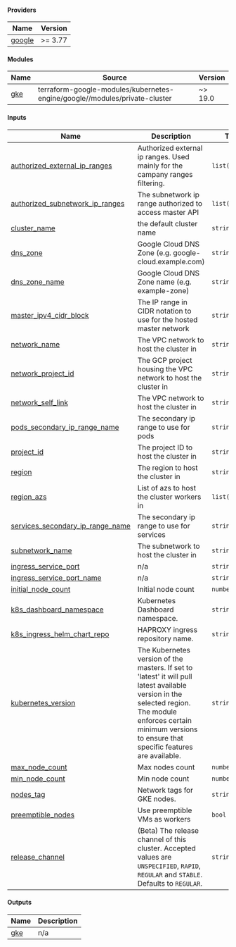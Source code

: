 <!-- BEGIN_TF_DOCS -->
#### Providers

| Name | Version |
|------|---------|
| <a name="provider_google"></a> [google](#provider_google) | >= 3.77 |

#### Modules

| Name | Source | Version |
|------|--------|---------|
| <a name="module_gke"></a> [gke](#module_gke) | terraform-google-modules/kubernetes-engine/google//modules/private-cluster | ~> 19.0 |

#### Inputs

| Name | Description | Type | Default | Required |
|------|-------------|------|---------|:--------:|
| <a name="input_authorized_external_ip_ranges"></a> [authorized_external_ip_ranges](#input_authorized_external_ip_ranges) | Authorized external ip ranges. Used mainly for the campany ranges filtering. | `list(string)` | n/a | yes |
| <a name="input_authorized_subnetwork_ip_ranges"></a> [authorized_subnetwork_ip_ranges](#input_authorized_subnetwork_ip_ranges) | The subnetwork ip range authorized to access master API | `list(string)` | n/a | yes |
| <a name="input_cluster_name"></a> [cluster_name](#input_cluster_name) | the default cluster name | `string` | n/a | yes |
| <a name="input_dns_zone"></a> [dns_zone](#input_dns_zone) | Google Cloud DNS Zone (e.g. google-cloud.example.com) | `string` | n/a | yes |
| <a name="input_dns_zone_name"></a> [dns_zone_name](#input_dns_zone_name) | Google Cloud DNS Zone name (e.g. example-zone) | `string` | n/a | yes |
| <a name="input_master_ipv4_cidr_block"></a> [master_ipv4_cidr_block](#input_master_ipv4_cidr_block) | The IP range in CIDR notation to use for the hosted master network | `string` | n/a | yes |
| <a name="input_network_name"></a> [network_name](#input_network_name) | The VPC network to host the cluster in | `string` | n/a | yes |
| <a name="input_network_project_id"></a> [network_project_id](#input_network_project_id) | The GCP project housing the VPC network to host the cluster in | `string` | n/a | yes |
| <a name="input_network_self_link"></a> [network_self_link](#input_network_self_link) | The VPC network to host the cluster in | `string` | n/a | yes |
| <a name="input_pods_secondary_ip_range_name"></a> [pods_secondary_ip_range_name](#input_pods_secondary_ip_range_name) | The secondary ip range to use for pods | `string` | n/a | yes |
| <a name="input_project_id"></a> [project_id](#input_project_id) | The project ID to host the cluster in | `string` | n/a | yes |
| <a name="input_region"></a> [region](#input_region) | The region to host the cluster in | `string` | n/a | yes |
| <a name="input_region_azs"></a> [region_azs](#input_region_azs) | List of azs to host the cluster workers in | `list(string)` | n/a | yes |
| <a name="input_services_secondary_ip_range_name"></a> [services_secondary_ip_range_name](#input_services_secondary_ip_range_name) | The secondary ip range to use for services | `string` | n/a | yes |
| <a name="input_subnetwork_name"></a> [subnetwork_name](#input_subnetwork_name) | The subnetwork to host the cluster in | `string` | n/a | yes |
| <a name="input_ingress_service_port"></a> [ingress_service_port](#input_ingress_service_port) | n/a | `string` | `"30000"` | no |
| <a name="input_ingress_service_port_name"></a> [ingress_service_port_name](#input_ingress_service_port_name) | n/a | `string` | `"http"` | no |
| <a name="input_initial_node_count"></a> [initial_node_count](#input_initial_node_count) | Initial node count | `number` | `1` | no |
| <a name="input_k8s_dashboard_namespace"></a> [k8s_dashboard_namespace](#input_k8s_dashboard_namespace) | Kubernetes Dashboard namespace. | `string` | `"eclair-dashboard"` | no |
| <a name="input_k8s_ingress_helm_chart_repo"></a> [k8s_ingress_helm_chart_repo](#input_k8s_ingress_helm_chart_repo) | HAPROXY ingress repository name. | `string` | `"https://haproxytech.github.io/helm-charts"` | no |
| <a name="input_kubernetes_version"></a> [kubernetes_version](#input_kubernetes_version) | The Kubernetes version of the masters. If set to 'latest' it will pull latest available version in the selected region. The module enforces certain minimum versions to ensure that specific features are available. | `string` | `null` | no |
| <a name="input_max_node_count"></a> [max_node_count](#input_max_node_count) | Max nodes count | `number` | `3` | no |
| <a name="input_min_node_count"></a> [min_node_count](#input_min_node_count) | Min node count | `number` | `1` | no |
| <a name="input_nodes_tag"></a> [nodes_tag](#input_nodes_tag) | Network tags for GKE nodes. | `string` | `"tf-lb-https-gke"` | no |
| <a name="input_preemptible_nodes"></a> [preemptible_nodes](#input_preemptible_nodes) | Use preemptible VMs as workers | `bool` | `false` | no |
| <a name="input_release_channel"></a> [release_channel](#input_release_channel) | (Beta) The release channel of this cluster. Accepted values are `UNSPECIFIED`, `RAPID`, `REGULAR` and `STABLE`. Defaults to `REGULAR`. | `string` | `"STABLE"` | no |

#### Outputs

| Name | Description |
|------|-------------|
| <a name="output_gke"></a> [gke](#output_gke) | n/a |
<!-- END_TF_DOCS -->